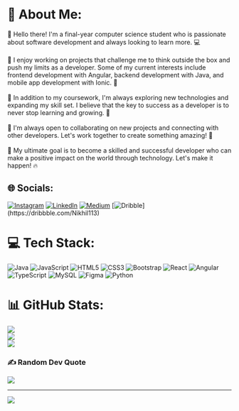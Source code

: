 # 💫 About Me:
👋 Hello there! I'm a final-year computer science student who is passionate about software development and always looking to learn more. 💻<br><br>🚀 I enjoy working on projects that challenge me to think outside the box and push my limits as a developer. Some of my current interests include frontend development with Angular, backend development with Java, and mobile app development with Ionic. 📱<br><br>🌱 In addition to my coursework, I'm always exploring new technologies and expanding my skill set. I believe that the key to success as a developer is to never stop learning and growing. 🌟<br><br>🤝 I'm always open to collaborating on new projects and connecting with other developers. Let's work together to create something amazing! 🤝<br><br>🎯 My ultimate goal is to become a skilled and successful developer who can make a positive impact on the world through technology. Let's make it happen! 🔥


## 🌐 Socials:
[![Instagram](https://img.shields.io/badge/Instagram-%23E4405F.svg?logo=Instagram&logoColor=white)](https://instagram.com/codewithniki) [![LinkedIn](https://img.shields.io/badge/LinkedIn-%230077B5.svg?logo=linkedin&logoColor=white)](https://www.linkedin.com/in/nikhil-muneshwar/) [![Medium](https://img.shields.io/badge/Medium-12100E?logo=medium&logoColor=white)](https://medium.com/@@nikhilmuneshwar01) 
[![Dribble]([https://img.shields.io/badge/Medium-12100E?logo=medium&logoColor=white](https://img.shields.io/badge/Dribbble-EA4C89?style=for-the-badge&logo=dribbble&logoColor=white))](https://dribbble.com/Nikhil113) 

# 💻 Tech Stack:
![Java](https://img.shields.io/badge/java-%23ED8B00.svg?style=for-the-badge&logo=java&logoColor=white) ![JavaScript](https://img.shields.io/badge/javascript-%23323330.svg?style=for-the-badge&logo=javascript&logoColor=%23F7DF1E) ![HTML5](https://img.shields.io/badge/html5-%23E34F26.svg?style=for-the-badge&logo=html5&logoColor=white) ![CSS3](https://img.shields.io/badge/css3-%231572B6.svg?style=for-the-badge&logo=css3&logoColor=white) ![Bootstrap](https://img.shields.io/badge/bootstrap-%23563D7C.svg?style=for-the-badge&logo=bootstrap&logoColor=white) ![React]([https://img.shields.io/badge/react](https://shields.io/badge/react-black?logo=react&style=for-the-badge)) 
 ![Angular](https://img.shields.io/badge/angular-%23DD0031.svg?style=for-the-badge&logo=angular&logoColor=white) ![TypeScript](https://img.shields.io/badge/typescript-%23007ACC.svg?style=for-the-badge&logo=typescript&logoColor=white) ![MySQL](https://img.shields.io/badge/mysql-%2300f.svg?style=for-the-badge&logo=mysql&logoColor=white)  	![Figma](https://img.shields.io/badge/figma-%23F24E1E.svg?style=for-the-badge&logo=figma&logoColor=white) ![Python](https://img.shields.io/badge/python-3670A0?style=for-the-badge&logo=python&logoColor=ffdd54)



# 📊 GitHub Stats:
![](https://github-readme-stats.vercel.app/api?username=NikhilM01&theme=highcontrast&hide_border=false&include_all_commits=true&count_private=true)<br/>
![](https://github-readme-streak-stats.herokuapp.com/?user=NikhilM01&theme=highcontrast&hide_border=false)<br/>
![](https://github-readme-stats.vercel.app/api/top-langs/?username=NikhilM01&theme=highcontrast&hide_border=false&include_all_commits=true&count_private=true&layout=compact)

### ✍️ Random Dev Quote
![](https://quotes-github-readme.vercel.app/api?type=horizontal&theme=radical)



---
[![](https://visitcount.itsvg.in/api?id=NikhilM01&icon=0&color=0)](https://visitcount.itsvg.in)

<!-- Proudly created with GPRM ( https://gprm.itsvg.in ) -->
